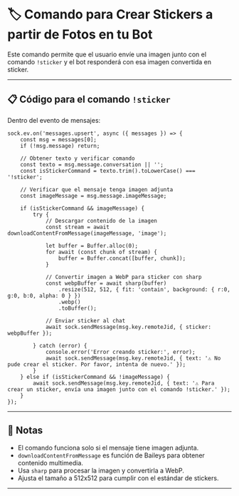 # 🏷️ Comando para Crear Stickers a partir de Fotos en tu Bot

Este comando permite que el usuario envíe una imagen junto con el comando `!sticker` y el bot responderá con esa imagen convertida en sticker.

---

## 📋 Código para el comando `!sticker`

Dentro del evento de mensajes:

    sock.ev.on('messages.upsert', async ({ messages }) => {
        const msg = messages[0];
        if (!msg.message) return;

        // Obtener texto y verificar comando
        const texto = msg.message.conversation || '';
        const isStickerCommand = texto.trim().toLowerCase() === '!sticker';

        // Verificar que el mensaje tenga imagen adjunta
        const imageMessage = msg.message.imageMessage;

        if (isStickerCommand && imageMessage) {
            try {
                // Descargar contenido de la imagen
                const stream = await downloadContentFromMessage(imageMessage, 'image');

                let buffer = Buffer.alloc(0);
                for await (const chunk of stream) {
                    buffer = Buffer.concat([buffer, chunk]);
                }

                // Convertir imagen a WebP para sticker con sharp
                const webpBuffer = await sharp(buffer)
                    .resize(512, 512, { fit: 'contain', background: { r:0, g:0, b:0, alpha: 0 } })
                    .webp()
                    .toBuffer();

                // Enviar sticker al chat
                await sock.sendMessage(msg.key.remoteJid, { sticker: webpBuffer });

            } catch (error) {
                console.error('Error creando sticker:', error);
                await sock.sendMessage(msg.key.remoteJid, { text: '⚠️ No pude crear el sticker. Por favor, intenta de nuevo.' });
            }
        } else if (isStickerCommand && !imageMessage) {
            await sock.sendMessage(msg.key.remoteJid, { text: '⚠️ Para crear un sticker, envía una imagen junto con el comando !sticker.' });
        }
    });

---

## 📌 Notas

- El comando funciona solo si el mensaje tiene imagen adjunta.
- `downloadContentFromMessage` es función de Baileys para obtener contenido multimedia.
- Usa `sharp` para procesar la imagen y convertirla a WebP.
- Ajusta el tamaño a 512x512 para cumplir con el estándar de stickers.

---
